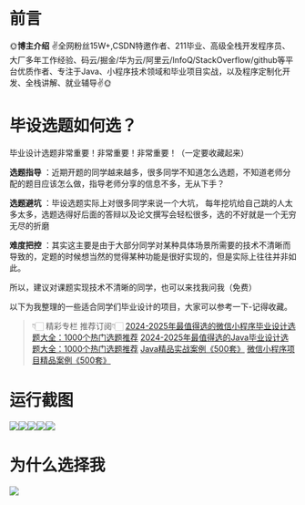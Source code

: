 # 前言

🌞**博主介绍**
✌全网粉丝15W+,CSDN特邀作者、211毕业、高级全栈开发程序员、大厂多年工作经验、码云/掘金/华为云/阿里云/InfoQ/StackOverflow/github等平台优质作者、专注于Java、小程序技术领域和毕业项目实战，以及程序定制化开发、全栈讲解、就业辅导✌🌞

# 毕设选题如何选？

毕业设计选题非常重要！非常重要！非常重要！（一定要收藏起来）

**选题指导** ：近期开题的同学越来越多，很多同学不知道怎么选题，不知道老师分配的题目应该怎么做，指导老师分享的信息不多，无从下手？

**选题避坑** ：毕设选题实际上对很多同学来说一个大坑，
每年挖坑给自己跳的人太多太多，选题选得好后面的答辩以及论文撰写会轻松很多，选的不好就是一个无穷无尽的折磨

**难度把控** ：其实这主要是由于大部分同学对某种具体场景所需要的技术不清晰而导致的，定题的时候想当然的觉得某种功能是很好实现的，但是实际上往往并非如此。

所以，建议对课题实现技术不清晰的同学，也可以来找我问我（免费）

以下为我整理的一些适合同学们毕业设计的项目，大家可以参考一下-记得收藏。

> 👇🏻 精彩专栏 推荐订阅👇🏻
> [2024-2025年最值得选的微信小程序毕业设计选题大全：1000个热门选题推荐](https://www.yuque.com/cxycsx/bve3ul)
> [2024-2025年最值得选的Java毕业设计选题大全：1000个热门选题推荐](https://www.yuque.com/cxycsx/bve3ul)
> [Java精品实战案例《500套》](https://www.yuque.com/cxycsx/bve3ul)
> [微信小程序项目精品案例《500套》](https://www.yuque.com/cxycsx/bve3ul)

# 运行截图

![](http://www.bysj52.com/uploadfile/ueditor/image/202306/%E6%AF%95%E8%AE%BEssm758%E5%9F%BA%E4%BA%8EHTML%E7%9A%84%E4%B8%AD%E5%9B%BD%E4%BC%A0%E7%BB%9F%E9%9D%A2%E9%A3%9F%E4%BB%8B%E7%BB%8D%E7%BD%91%E7%AB%99%E7%9A%84%E6%90%AD%E5%BB%BA+vue%E6%AF%95%E4%B8%9A%E8%AE%BE%E8%AE%A1/4.png)![](http://www.bysj52.com/uploadfile/ueditor/image/202306/%E6%AF%95%E8%AE%BEssm758%E5%9F%BA%E4%BA%8EHTML%E7%9A%84%E4%B8%AD%E5%9B%BD%E4%BC%A0%E7%BB%9F%E9%9D%A2%E9%A3%9F%E4%BB%8B%E7%BB%8D%E7%BD%91%E7%AB%99%E7%9A%84%E6%90%AD%E5%BB%BA+vue%E6%AF%95%E4%B8%9A%E8%AE%BE%E8%AE%A1/3.png)![](http://www.bysj52.com/uploadfile/ueditor/image/202306/%E6%AF%95%E8%AE%BEssm758%E5%9F%BA%E4%BA%8EHTML%E7%9A%84%E4%B8%AD%E5%9B%BD%E4%BC%A0%E7%BB%9F%E9%9D%A2%E9%A3%9F%E4%BB%8B%E7%BB%8D%E7%BD%91%E7%AB%99%E7%9A%84%E6%90%AD%E5%BB%BA+vue%E6%AF%95%E4%B8%9A%E8%AE%BE%E8%AE%A1/1.png)![](http://www.bysj52.com/uploadfile/ueditor/image/202306/%E6%AF%95%E8%AE%BEssm758%E5%9F%BA%E4%BA%8EHTML%E7%9A%84%E4%B8%AD%E5%9B%BD%E4%BC%A0%E7%BB%9F%E9%9D%A2%E9%A3%9F%E4%BB%8B%E7%BB%8D%E7%BD%91%E7%AB%99%E7%9A%84%E6%90%AD%E5%BB%BA+vue%E6%AF%95%E4%B8%9A%E8%AE%BE%E8%AE%A1/5.png)![](http://www.bysj52.com/uploadfile/ueditor/image/202306/%E6%AF%95%E8%AE%BEssm758%E5%9F%BA%E4%BA%8EHTML%E7%9A%84%E4%B8%AD%E5%9B%BD%E4%BC%A0%E7%BB%9F%E9%9D%A2%E9%A3%9F%E4%BB%8B%E7%BB%8D%E7%BD%91%E7%AB%99%E7%9A%84%E6%90%AD%E5%BB%BA+vue%E6%AF%95%E4%B8%9A%E8%AE%BE%E8%AE%A1/2.png)

# 为什么选择我

![](http://upload.cxycsx.vip/%E6%9C%AA%E5%91%BD%E5%90%8D__2024-09-06+10_52_44.jpg)

